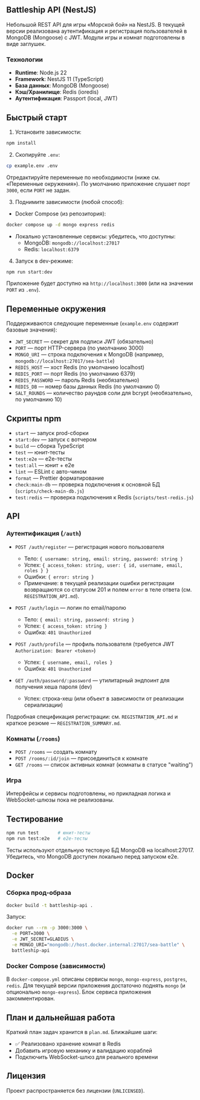 ## Battleship API (NestJS)

Небольшой REST API для игры «Морской бой» на NestJS. В текущей версии реализована аутентификация и регистрация пользователей в MongoDB (Mongoose) с JWT. Модули игры и комнат подготовлены в виде заглушек.

### Технологии
- **Runtime**: Node.js 22
- **Framework**: NestJS 11 (TypeScript)
- **База данных**: MongoDB (Mongoose)
- **Кэш/Хранилище**: Redis (ioredis)
- **Аутентификация**: Passport (local, JWT)

## Быстрый старт
1) Установите зависимости:
```bash
npm install
```

2) Скопируйте `.env`:
```bash
cp example.env .env
```
Отредактируйте переменные по необходимости (ниже см. «Переменные окружения»). По умолчанию приложение слушает порт `3000`, если `PORT` не задан.

3) Поднимите зависимости (любой способ):
- Docker Compose (из репозитория):
```bash
docker compose up -d mongo express redis
```
- Локально установленные сервисы: убедитесь, что доступны:
  - MongoDB: `mongodb://localhost:27017`
  - Redis: `localhost:6379`

4) Запуск в dev-режиме:
```bash
npm run start:dev
```
Приложение будет доступно на `http://localhost:3000` (или на значении `PORT` из `.env`).

## Переменные окружения
Поддерживаются следующие переменные (`example.env` содержит базовые значения):
- `JWT_SECRET` — секрет для подписи JWT (обязательно)
- `PORT` — порт HTTP-сервера (по умолчанию 3000)
- `MONGO_URI` — строка подключения к MongoDB (например, `mongodb://localhost:27017/sea-battle`)
- `REDIS_HOST` — хост Redis (по умолчанию localhost)
- `REDIS_PORT` — порт Redis (по умолчанию 6379)
- `REDIS_PASSWORD` — пароль Redis (необязательно)
- `REDIS_DB` — номер базы данных Redis (по умолчанию 0)
- `SALT_ROUNDS` — количество раундов соли для bcrypt (необязательно, по умолчанию 10)

## Скрипты npm
- `start` — запуск prod-сборки
- `start:dev` — запуск с вотчером
- `build` — сборка TypeScript
- `test` — юнит-тесты
- `test:e2e` — e2e-тесты
- `test:all` — юнит + e2e
- `lint` — ESLint с авто-чином
- `format` — Prettier форматирование
- `check:main-db` — проверка подключения к основной БД (`scripts/check-main-db.js`)
- `test:redis` — проверка подключения к Redis (`scripts/test-redis.js`)

## API
### Аутентификация (`/auth`)
- `POST /auth/register` — регистрация нового пользователя
  - Тело: `{ username: string, email: string, password: string }`
  - Успех: `{ access_token: string, user: { id, username, email, roles } }`
  - Ошибки: `{ error: string }`
  - Примечание: в текущей реализации ошибки регистрации возвращаются со статусом 201 и полем `error` в теле ответа (см. `REGISTRATION_API.md`).

- `POST /auth/login` — логин по email/паролю
  - Тело: `{ email: string, password: string }`
  - Успех: `{ access_token: string }`
  - Ошибка: `401 Unauthorized`

- `POST /auth/profile` — профиль пользователя (требуется JWT `Authorization: Bearer <token>`)
  - Успех: `{ username, email, roles }`
  - Ошибка: `401 Unauthorized`

- `GET /auth/password/:password` — утилитарный эндпоинт для получения хеша пароля (dev)
  - Успех: строка-хеш (или объект в зависимости от реализации сериализации)

Подробная спецификация регистрации: см. `REGISTRATION_API.md` и краткое резюме — `REGISTRATION_SUMMARY.md`.

### Комнаты (`/rooms`)
- `POST /rooms` — создать комнату
- `POST /rooms/:id/join` — присоединиться к комнате
- `GET /rooms` — список активных комнат (комнаты в статусе "waiting")

### Игра
Интерфейсы и сервисы подготовлены, но прикладная логика и WebSocket-шлюзы пока не реализованы.

## Тестирование
```bash
npm run test       # юнит-тесты
npm run test:e2e   # e2e-тесты
```
Тесты используют отдельную тестовую БД MongoDB на localhost:27017. Убедитесь, что MongoDB доступен локально перед запуском e2e.

## Docker
### Сборка прод-образа
```bash
docker build -t battleship-api .
```
Запуск:
```bash
docker run --rm -p 3000:3000 \
  -e PORT=3000 \
  -e JWT_SECRET=GLADIUS \
  -e MONGO_URI="mongodb://host.docker.internal:27017/sea-battle" \
  battleship-api
```

### Docker Compose (зависимости)
В `docker-compose.yml` описаны сервисы `mongo`, `mongo-express`, `postgres`, `redis`. Для текущей версии приложения достаточно поднять `mongo` (и опционально `mongo-express`). Блок сервиса приложения закомментирован.

## План и дальнейшая работа
Краткий план задач хранится в `plan.md`. Ближайшие шаги:
- ✅ Реализовано хранение комнат в Redis
- Добавить игровую механику и валидацию кораблей
- Подключить WebSocket-шлюз для реального времени

## Лицензия
Проект распространяется без лицензии (`UNLICENSED`).